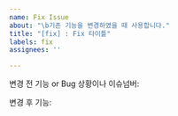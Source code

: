 ```yaml
---
name: Fix Issue
about: "\b기존 기능을 변경하였을 때 사용합니다."
title: "[fix] : Fix 타이틀"
labels: fix
assignees: ''

---
```


변경 전 기능 or Bug 상황이나 이슈넘버:

변경 후 기능:
